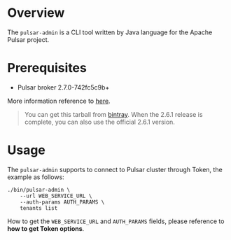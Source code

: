 # Overview

The `pulsar-admin` is a CLI tool written by Java language for the Apache Pulsar project.

# Prerequisites

- Pulsar broker 2.7.0-742fc5c9b+

More information reference to [here](https://github.com/streamnative/pulsarctl/blob/master/README.md).

> You can get this tarball from [bintray](https://bintray.com/streamnative/maven/org.apache.pulsar/2.7.0-742fc5c9b). When the 2.6.1 release is complete, you can also use the official 2.6.1 version.

# Usage

The `pulsar-admin` supports to connect to Pulsar cluster through Token, the example as follows:

```shell script
./bin/pulsar-admin \
    --url WEB_SERVICE_URL \
    --auth-params AUTH_PARAMS \
    tenants list
```

How to get the `WEB_SERVICE_URL` and `AUTH_PARAMS` fields, please reference to **how to get Token options**.
